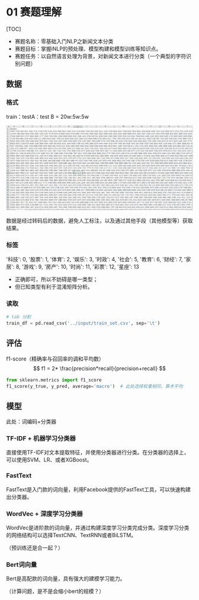 # 01 赛题理解

[TOC]

- 赛题名称：零基础入门NLP之新闻文本分类
- 赛题目标：掌握iNLP的预处理、模型构建和模型训练等知识点。
- 赛题任务：以自然语言处理为背景，对新闻文本进行分类（一个典型的字符识别问题）

## 数据

### 格式

train：testA：test B = 20w:5w:5w

<img src="assets/image-20200721223935347.png" alt="image-20200721223935347" style="zoom:50%;" />

数据是经过转码后的数据，避免人工标注，以及通过其他手段（其他模型等）获取结果。

### 标签

'科技': 0, '股票': 1, '体育': 2, '娱乐': 3, '时政': 4, '社会': 5, '教育': 6, '财经': 7, '家居': 8, '游戏': 9, '房产': 10, '时尚': 11, '彩票': 12, '星座': 13

* 正确即可，所以不妨碍是哪一类型；
* 但已知类型有利于混淆矩阵分析。

### 读取

```python
# tab 分割
train_df = pd.read_csv('../input/train_set.csv', sep='\t')
```

## 评估

f1-score（精确率与召回率的调和平均数）
$$
f1 = 2* \frac{precision*recall}{precision+recall}
$$

```python
from sklearn.metrics import f1_score
f1_score(y_true, y_pred, average='macro')  # 此处选择权重相同，算术平均
```



## 模型

此处：词编码+分类器

### TF-IDF + 机器学习分类器

直接使用TF-IDF对文本提取特征，并使用分类器进行分类。在分类器的选择上，可以使用SVM、LR、或者XGBoost。

### FastText

FastText是入门款的词向量，利用Facebook提供的FastText工具，可以快速构建出分类器。

### WordVec + 深度学习分类器

WordVec是进阶款的词向量，并通过构建深度学习分类完成分类。深度学习分类的网络结构可以选择TextCNN、TextRNN或者BiLSTM。

（预训练还是合一起？）

### Bert词向量

Bert是高配款的词向量，具有强大的建模学习能力。

（计算问题，是不是会缩小bert的规模？）
